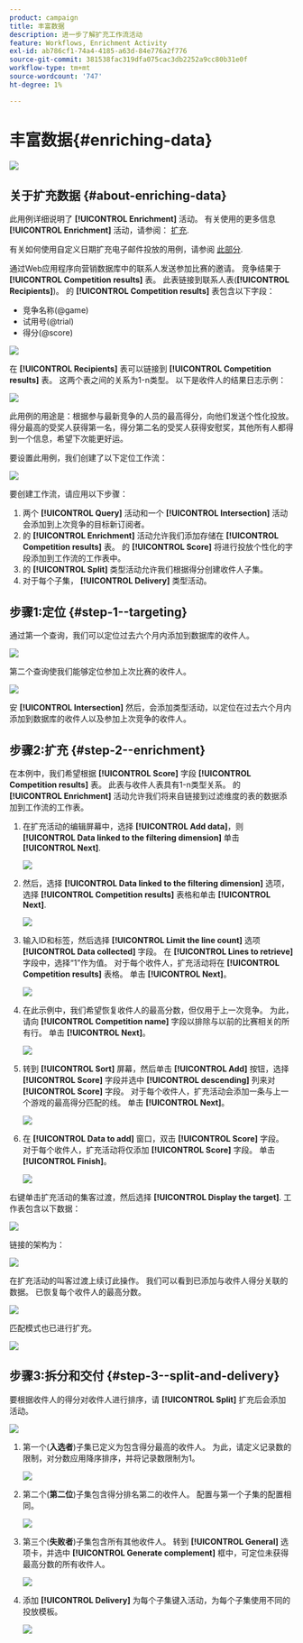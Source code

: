 ```yaml
---
product: campaign
title: 丰富数据
description: 进一步了解扩充工作流活动
feature: Workflows, Enrichment Activity
exl-id: ab786cf1-74a4-4185-a63d-84e776a2f776
source-git-commit: 381538fac319dfa075cac3db2252a9cc80b31e0f
workflow-type: tm+mt
source-wordcount: '747'
ht-degree: 1%

---
```


# 丰富数据{#enriching-data}

![](../../assets/v7-only.svg)

## 关于扩充数据 {#about-enriching-data}

此用例详细说明了 **[!UICONTROL Enrichment]** 活动。 有关使用的更多信息 **[!UICONTROL Enrichment]** 活动，请参阅： [扩充](enrichment.md).

有关如何使用自定义日期扩充电子邮件投放的用例，请参阅 [此部分](email-enrichment-with-custom-date-fields.md).

通过Web应用程序向营销数据库中的联系人发送参加比赛的邀请。 竞争结果于 **[!UICONTROL Competition results]** 表。 此表链接到联系人表(**[!UICONTROL Recipients]**)。 的 **[!UICONTROL Competition results]** 表包含以下字段：

* 竞争名称(@game)
* 试用号(@trial)
* 得分(@score)

![](assets/uc1_enrich_1.png)

在 **[!UICONTROL Recipients]** 表可以链接到 **[!UICONTROL Competition results]** 表。 这两个表之间的关系为1-n类型。 以下是收件人的结果日志示例：

![](assets/uc1_enrich_2.png)

此用例的用途是：根据参与最新竞争的人员的最高得分，向他们发送个性化投放。 得分最高的受奖人获得第一名，得分第二名的受奖人获得安慰奖，其他所有人都得到一个信息，希望下次能更好运。

要设置此用例，我们创建了以下定位工作流：

![](assets/uc1_enrich_3.png)

要创建工作流，请应用以下步骤：

1. 两个 **[!UICONTROL Query]** 活动和一个 **[!UICONTROL Intersection]** 活动会添加到上次竞争的目标新订阅者。
1. 的 **[!UICONTROL Enrichment]** 活动允许我们添加存储在 **[!UICONTROL Competition results]** 表。 的 **[!UICONTROL Score]** 将进行投放个性化的字段添加到工作流的工作表中。
1. 的 **[!UICONTROL Split]** 类型活动允许我们根据得分创建收件人子集。
1. 对于每个子集， **[!UICONTROL Delivery]** 类型活动。

## 步骤1:定位 {#step-1--targeting}

通过第一个查询，我们可以定位过去六个月内添加到数据库的收件人。

![](assets/uc1_enrich_4.png)

第二个查询使我们能够定位参加上次比赛的收件人。

![](assets/uc1_enrich_5.png)

安 **[!UICONTROL Intersection]** 然后，会添加类型活动，以定位在过去六个月内添加到数据库的收件人以及参加上次竞争的收件人。

## 步骤2:扩充 {#step-2--enrichment}

在本例中，我们希望根据 **[!UICONTROL Score]** 字段 **[!UICONTROL Competition results]** 表。 此表与收件人表具有1-n类型关系。 的 **[!UICONTROL Enrichment]** 活动允许我们将来自链接到过滤维度的表的数据添加到工作流的工作表。

1. 在扩充活动的编辑屏幕中，选择 **[!UICONTROL Add data]**，则 **[!UICONTROL Data linked to the filtering dimension]** 单击 **[!UICONTROL Next]**.

   ![](assets/uc1_enrich_6.png)

1. 然后，选择 **[!UICONTROL Data linked to the filtering dimension]** 选项，选择 **[!UICONTROL Competition results]** 表格和单击 **[!UICONTROL Next]**.

   ![](assets/uc1_enrich_7.png)

1. 输入ID和标签，然后选择 **[!UICONTROL Limit the line count]** 选项 **[!UICONTROL Data collected]** 字段。 在 **[!UICONTROL Lines to retrieve]** 字段中，选择“1”作为值。 对于每个收件人，扩充活动将在 **[!UICONTROL Competition results]** 表格。 单击 **[!UICONTROL Next]**。

   ![](assets/uc1_enrich_8.png)

1. 在此示例中，我们希望恢复收件人的最高分数，但仅用于上一次竞争。 为此，请向 **[!UICONTROL Competition name]** 字段以排除与以前的比赛相关的所有行。 单击 **[!UICONTROL Next]**。

   ![](assets/uc1_enrich_9.png)

1. 转到 **[!UICONTROL Sort]** 屏幕，然后单击 **[!UICONTROL Add]** 按钮，选择 **[!UICONTROL Score]** 字段并选中 **[!UICONTROL descending]** 列来对 **[!UICONTROL Score]** 字段。 对于每个收件人，扩充活动会添加一条与上一个游戏的最高得分匹配的线。 单击 **[!UICONTROL Next]**。

   ![](assets/uc1_enrich_10.png)

1. 在 **[!UICONTROL Data to add]** 窗口，双击 **[!UICONTROL Score]** 字段。 对于每个收件人，扩充活动将仅添加 **[!UICONTROL Score]** 字段。 单击 **[!UICONTROL Finish]**。

   ![](assets/uc1_enrich_11.png)

右键单击扩充活动的集客过渡，然后选择 **[!UICONTROL Display the target]**. 工作表包含以下数据：

![](assets/uc1_enrich_13.png)

链接的架构为：

![](assets/uc1_enrich_15.png)

在扩充活动的叫客过渡上续订此操作。 我们可以看到已添加与收件人得分关联的数据。 已恢复每个收件人的最高分数。

![](assets/uc1_enrich_12.png)

匹配模式也已进行扩充。

![](assets/uc1_enrich_14.png)

## 步骤3:拆分和交付 {#step-3--split-and-delivery}

要根据收件人的得分对收件人进行排序，请 **[!UICONTROL Split]** 扩充后会添加活动。

![](assets/uc1_enrich_18.png)

1. 第一个(**入选者**)子集已定义为包含得分最高的收件人。 为此，请定义记录数的限制，对分数应用降序排序，并将记录数限制为1。

   ![](assets/uc1_enrich_16.png)

1. 第二个(**第二位**)子集包含得分排名第二的收件人。 配置与第一个子集的配置相同。

   ![](assets/uc1_enrich_17.png)

1. 第三个(**失败者**)子集包含所有其他收件人。 转到 **[!UICONTROL General]** 选项卡，并选中 **[!UICONTROL Generate complement]** 框中，可定位未获得最高分数的所有收件人。

   ![](assets/uc1_enrich_19.png)

1. 添加 **[!UICONTROL Delivery]** 为每个子集键入活动，为每个子集使用不同的投放模板。

   ![](assets/uc1_enrich_20.png)
